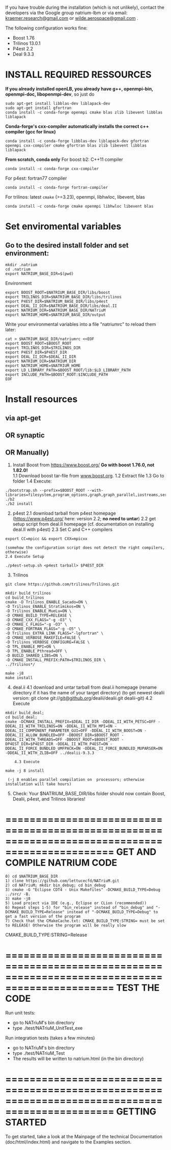 
If you have trouble during the installation (which is not unlikely), contact the developers via the Google group natrium-lbm
or via email: kraemer.research@gmail.com or wilde.aerospace@gmail.com .

The following configuration works fine:
- Boost 1.76
- Trilinos 13.0.1
- P4est 2.2
- Deal 9.3.3


# INSTALL REQUIRED RESSOURCES

**If you already installed openLB, you already have g++, openmpi-bin, openmpi-doc, libopenmpi-dev**, so just do
```
sudo apt-get install libblas-dev liblapack-dev
sudo apt-get install gfortran
conda install -c conda-forge openmpi cmake blas zlib libevent libblas liblapack
```

**Conda-forge's cxx-compiler automatically installs the correct c++ compiler (gcc for linux)**
```
conda install -c conda-forge libblas-dev liblapack-dev gfortran openmpi cxx-compiler cmake gfortran blas zlib libevent libblas liblapack
```

**From scratch, conda only**
For boost b2: C++11 compiler
```
conda install -c conda-forge cxx-compiler
```

For p4est: fortran77 compiler
```
conda install -c conda-forge fortran-compiler
```

For trilinos: latest `cmake` (>=3.23), openmpi, libhwloc, libevent, blas
```
conda install -c conda-forge cmake openmpi libhwloc libevent blas
```

# Set enviromental variables
## Go to the desired install folder and set environment:
```
mkdir .natrium
cd .natrium
export NATRIUM_BASE_DIR=$(pwd)
```

Environment
```
export BOOST_ROOT=$NATRIUM_BASE_DIR/libs/boost
export TRILINOS_DIR=$NATRIUM_BASE_DIR/libs/trilinos
export P4EST_DIR=$NATRIUM_BASE_DIR/libs/p4est
export DEAL_II_DIR=$NATRIUM_BASE_DIR/libs/deal.II
export NATRIUM_DIR=$NATRIUM_BASE_DIR/NATriuM
export NATRIUM_HOME=$NATRIUM_BASE_DIR/output
```

Write your environmental variables into a file "natriumrc" to reload them later:
```
cat > $NATRIUM_BASE_DIR/natriumrc <<EOF
export BOOST_ROOT=$BOOST_ROOT
export TRILINOS_DIR=$TRILINOS_DIR
export P4EST_DIR=$P4EST_DIR
export DEAL_II_DIR=$DEAL_II_DIR
export NATRIUM_DIR=$NATRIUM_DIR
export NATRIUM_HOME=$NATRIUM_HOME
export LD_LIBRARY_PATH=$BOOST_ROOT/lib:$LD_LIBRARY_PATH
export INCLUDE_PATH=$BOOST_ROOT:$INCLUDE_PATH
EOF
```

# Install resources
## via apt-get

## OR synaptic

## OR Manually)
1. Install Boost from https://www.boost.org/ **Go with boost 1.76.0, not 1.82.0!**	
    1.1 Download boost tar-file from www.boost.org.
    1.2 Extract file
    1.3 Go to folder
    1.4 Execute:
```
./bootstrap.sh --prefix=$BOOST_ROOT --with-libraries=filesystem,program_options,graph,graph_parallel,iostreams,serialization,system,test,timer,thread
./b2
./b2 install
```

2. p4est
    2.1 download tarball from p4est homepage (https://www.p4est.org/ here: version 2.2; **no need to untar**)
    2.2 get setup script from deal.II homepage (cf. documentation on installing deal.II with p4est)
    2.3 Set C and C++ compilers
```
export CC=mpicc && export CXX=mpicxx
```

    (somehow the configuration script does not detect the right compilers, otherwise)
    2.4 Execute Setup
```
./p4est-setup.sh <p4est tarball> $P4EST_DIR
```

3. Trilinos
```
git clone https://github.com/trilinos/Trilinos.git

mkdir build_trilinos
cd build_trilinos
cmake -D Trilinos_ENABLE_Sacado=ON \
-D Trilinos_ENABLE_Stratimikos=ON \
-D Trilinos_ENABLE_MueLu=ON \
-D CMAKE_BUILD_TYPE=RELEASE \
-D CMAKE_CXX_FLAGS="-g -O3" \
-D CMAKE_C_FLAGS="-g -O3" \
-D CMAKE_FORTRAN_FLAGS="-g -O5" \
-D Trilinos_EXTRA_LINK_FLAGS="-lgfortran" \
-D CMAKE_VERBOSE_MAKEFILE=FALSE \
-D Trilinos_VERBOSE_CONFIGURE=FALSE \
-D TPL_ENABLE_MPI=ON \
-D TPL_ENABLE_Pthread=OFF \
-D BUILD_SHARED_LIBS=ON \
-D CMAKE_INSTALL_PREFIX:PATH=$TRILINOS_DIR \
../Trilinos*/

make -j8
make install
```

4. deal.ii
 	4.1 download and untar tarball from deal.ii homepage
		(rename directory if it has the name of your target directory)
        	(to get newest dealii version: git clone git://git@github.org/dealii/dealii.git dealii-git)
	4.2 Execute

```
mkdir build_deal; 
cd build_deal; 
cmake -DCMAKE_INSTALL_PREFIX=$DEAL_II_DIR -DDEAL_II_WITH_PETSC=OFF -DDEAL_II_WITH_TRILINOS=ON -DDEAL_II_WITH_MPI=ON -DDEAL_II_COMPONENT_PARAMETER_GUI=OFF -DDEAL_II_WITH_BOOST=ON -DDEAL_II_ALLOW_BUNDLED=OFF -DBOOST_DIR=$BOOST_ROOT -DDEAL_II_WITH_THREADS=OFF -DBOOST_ROOT=$BOOST_ROOT -DP4EST_DIR=$P4EST_DIR -DDEAL_II_WITH_P4EST=ON -DDEAL_II_FORCE_BUNDLED_UMFPACK=ON -DDEAL_II_FORCE_BUNDLED_MUPARSER=ON -DDEAL_II_WITH_ZLIB=OFF ../dealii-9.3.3
```

        4.3 Execute

```
make -j 8 install
```

	 (-j 8 enables parallel compilation on  processors; otherwise installation will take hours)
 
5. Check: Your $NATRIUM_BASE_DIR/libs folder should now contain Boost, Dealii, p4est, and Trilinos libraries! 

================================================================================================
   GET AND COMPILE NATRIUM CODE
================================================================================================
	0) cd $NATRIUM_BASE_DIR
	1) clone https://github.com/lettucecfd/NATriuM.git
	2) cd NATriuM; mkdir bin_debug; cd bin_debug
	3) cmake -G "Eclipse CDT4 - Unix Makefiles" -DCMAKE_BUILD_TYPE=Debug ../src/ -B.
	3) make -j8
	5) Load project via IDE (e.g., Eclipse or CLion (recommended))
	6) Repeat steps 1-5) for "bin_release" instead of "bin_debug" and "-DCMAKE_BUILD_TYPE=Release" instead of "-DCMAKE_BUILD_TYPE=Debug" to get a fast version of the program
	7) Check that the CMakeCache.txt: CMAKE_BUILD_TYPE:STRING= must be set to RELEASE! Otherwise the program will be really slow
CMAKE_BUILD_TYPE:STRING=Release



        
================================================================================================
   TEST THE CODE 
================================================================================================

Run unit tests:
   - go to NATriuM's bin directory
   - type ./test/NATriuM_UnitTest_exe

Run integration tests (takes a few minutes)
   - go to NATriuM's bin directory
   - type ./test/NATriuM_Test
   - The results will be written to natrium.html (in the bin directory)


================================================================================================
  GETTING STARTED
================================================================================================
To get started, take a look at the Mainpage of the technical Documentation (doc/html/index.html)
and navigate to the Examples section.
        

